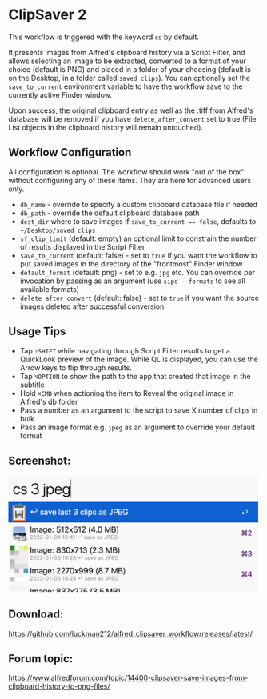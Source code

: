 # ClipSaver 2

This workflow is triggered with the keyword `cs` by default.

It presents images from Alfred's clipboard history via a Script Filter, and allows selecting an image to be extracted, converted to a format of your choice (default is PNG) and placed in a folder of your choosing (default is on the Desktop, in a folder called `saved_clips`). You can optionally set the `save_to_current` environment variable to have the workflow save to the currently active Finder window.

Upon success, the original clipboard entry as well as the .tiff from Alfred's database will be removed if you have `delete_after_convert` set to true (File List objects in the clipboard history will remain untouched).

## Workflow Configuration

All configuration is optional. The workflow should work "out of the box" without configuring any of these items. They are here for advanced users only.

- `db_name` - override to specify a custom clipboard database file if needed
- `db_path` - override the default clipboard database path
- `dest_dir` where to save images if `save_to_current == false`, defaults to `~/Desktop/saved_clips`
- `sf_clip_limit` (default: empty) an optional limit to constrain the number of results displayed in the Script Filter
- `save_to_current` (default: false) - set to `true` if you want the workflow to put saved images in the directory of the "frontmost" Finder window
- `default_format` (default: png) - set to e.g. `jpg` etc. You can override per invocation by passing as an argument (use `sips --formats` to see all available formats)
- `delete_after_convert` (default: false) - set to `true` if you want the source images deleted after successful conversion

## Usage Tips

- Tap `⇧SHIFT` while navigating through Script Filter results to get a QuickLook preview of the image. While QL is displayed, you can use the Arrow keys to flip through results.
- Tap `⌥OPTION` to show the path to the app that created that image in the subtitle
- Hold `⌘CMD` when actioning the item to Reveal the original image in Alfred's db folder
- Pass a number as an argument to the script to save X number of clips in bulk
- Pass an image format e.g. `jpeg` as an argument to override your default format

## Screenshot:
<img width=500 src=https://raw.githubusercontent.com/luckman212/alfred_clipsaver_workflow/main/clipsaver.png>

## Download:
https://github.com/luckman212/alfred_clipsaver_workflow/releases/latest/

## Forum topic:
https://www.alfredforum.com/topic/14400-clipsaver-save-images-from-clipboard-history-to-png-files/
